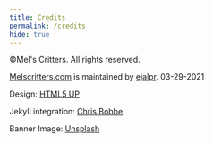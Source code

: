 ```yaml
---
title: Credits
permalink: /credits
hide: true
---
```

©Mel's Critters. All rights reserved.

[Melscritters.com](http://melscritters.com) is maintained by [ejalpr](https://github.org/ejalpr). 03-29-2021

Design: [HTML5 UP](https://html5up.net)

Jekyll integration: [Chris Bobbe](https://chrisbobbe.github.io)

Banner Image: [Unsplash](https://unsplash.com)
